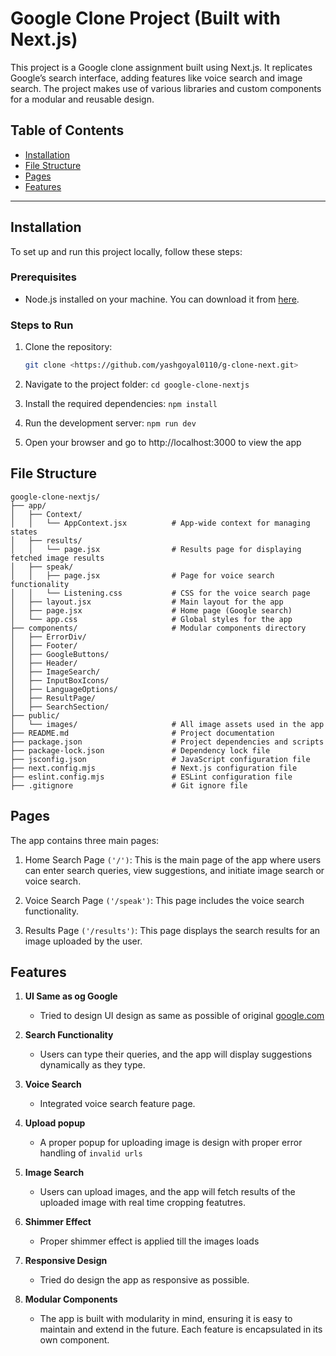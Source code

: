 # Google Clone Project (Built with Next.js)

This project is a Google clone assignment built using Next.js. It replicates Google’s search interface, adding features like voice search and image search. The project makes use of various libraries and custom components for a modular and reusable design.

## Table of Contents
- [Installation](#installation)
- [File Structure](#file-structure)
- [Pages](#pages)
- [Features](#features)
---

## Installation

To set up and run this project locally, follow these steps:

### Prerequisites
- Node.js installed on your machine. You can download it from [here](https://nodejs.org/).

### Steps to Run

1. Clone the repository:
   ```bash
   git clone <https://github.com/yashgoyal0110/g-clone-next.git>

2. Navigate to the project folder:
    `cd google-clone-nextjs`

3. Install the required dependencies:
    `npm install`

4. Run the development server:
    `npm run dev`

5. Open your browser and go to http://localhost:3000 to view the app


## File Structure

```
google-clone-nextjs/
├── app/
│   ├── Context/
│   │   └── AppContext.jsx          # App-wide context for managing states
│   ├── results/
│   │   └── page.jsx                # Results page for displaying fetched image results
│   ├── speak/
│   │   ├── page.jsx                # Page for voice search functionality
│   │   └── Listening.css           # CSS for the voice search page
│   ├── layout.jsx                  # Main layout for the app
│   ├── page.jsx                    # Home page (Google search)
│   └── app.css                     # Global styles for the app
├── components/                     # Modular components directory
│   ├── ErrorDiv/
│   ├── Footer/
│   ├── GoogleButtons/
│   ├── Header/
│   ├── ImageSearch/
│   ├── InputBoxIcons/
│   ├── LanguageOptions/
│   ├── ResultPage/
│   ├── SearchSection/
├── public/
│   └── images/                     # All image assets used in the app
├── README.md                       # Project documentation
├── package.json                    # Project dependencies and scripts
├── package-lock.json               # Dependency lock file
├── jsconfig.json                   # JavaScript configuration file
├── next.config.mjs                 # Next.js configuration file
├── eslint.config.mjs               # ESLint configuration file
├── .gitignore                      # Git ignore file

```

## Pages

The app contains three main pages:

1. Home Search Page `('/')`: This is the main page of the app where users can enter search queries, view suggestions, and initiate image search or voice search.

2. Voice Search Page `('/speak')`: This page includes the voice search functionality.

3. Results Page `('/results')`: This page displays the search results for an image uploaded by the user.


## Features

1. **UI Same as og Google**
    - Tried to design UI design as same as possible of original [google.com](https://www.google.com/)

2. **Search Functionality**  
   - Users can type their queries, and the app will display suggestions dynamically as they type.

3. **Voice Search**  
   - Integrated voice search feature page.

4. **Upload popup**
    - A proper popup for uploading image is design with proper error handling of `invalid urls`

5. **Image Search**  
   - Users can upload images, and the app will fetch results of the uploaded image with real time cropping featutres.

6. **Shimmer Effect**
    - Proper shimmer effect is applied till the images loads

7. **Responsive Design**  
   - Tried do design the app as responsive as possible.

8. **Modular Components**  
   - The app is built with modularity in mind, ensuring it is easy to maintain and extend in the future. Each feature is encapsulated in its own component.